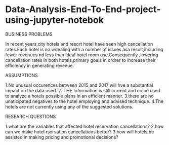# Data-Analysis-End-To-End-project-using-jupyter-notebok

BUSINESS PROBLEMS

In recent years,city hotels and resort hotel have seen high cancellation rates.Each hotel is no wdealing with a number of issues asa result,including fewer revenues nd less than ideal hotel room use.Consequently ,lowering cancellation rates in both hotels,primary goals in ordrer  to increase their efficiency in generating revenue.

ASSUMPTIONS

1.No unusual occurences between 2015 and 2017 will hve a substantial impact on the data used.
2. THE Information is still current and cn be used to analyze a hotels possible plans in an efficient manner.
3.there are no unaticipated negatives to the hotel employing and advised technique.
4.The hotels are not currently using any of the suggested solutions.

RESEARCH QUESTIONS

1.what are the variables that affected hotel reservation cancellations?
2.how can we make hotel rservation cancellations better?
3.how will hotels be assisted in making pricing and promotional decisions?

